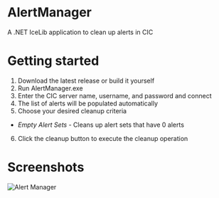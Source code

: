 # AlertManager
A .NET IceLib application to clean up alerts in CIC

# Getting started

1. Download the latest release or build it yourself
2. Run AlertManager.exe
3. Enter the CIC server name, username, and password and connect
4. The list of alerts will be populated automatically
5. Choose your desired cleanup criteria
  * _Empty Alert Sets_ - Cleans up alert sets that have 0 alerts
6. Click the cleanup button to execute the cleanup operation

# Screenshots
![Alert Manager](https://github.com/InteractiveIntelligence/AlertManager/blob/master/documentation/alertmanager.png)
